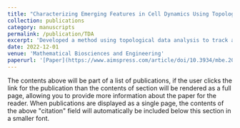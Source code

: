 ```yaml
---
title: "Characterizing Emerging Features in Cell Dynamics Using Topological Data Analysis Methods"
collection: publications
category: manuscripts
permalink: /publication/TDA
excerpt: 'Developed a method using topological data analysis to track and quantify dynamic structural changes in cellular filament networks over time, enabling new insights into biological processes like wound healing and the effects of experimental perturbations.'
date: 2022-12-01
venue: 'Mathematical Biosciences and Engineering'
paperurl: '[Paper](https://www.aimspress.com/article/doi/10.3934/mbe.2023143)'
---
```


The contents above will be part of a list of publications, if the user clicks the link for the publication than the contents of section will be rendered as a full page, allowing you to provide more information about the paper for the reader. When publications are displayed as a single page, the contents of the above "citation" field will automatically be included below this section in a smaller font.
